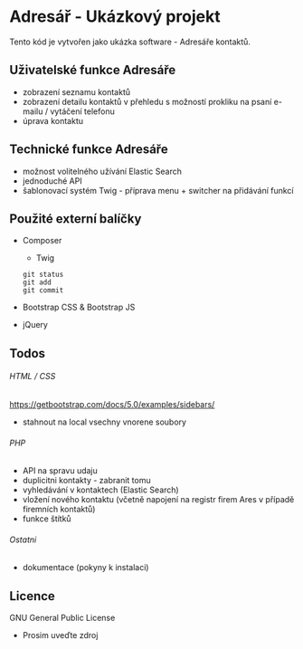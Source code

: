 # Adresář - Ukázkový projekt

Tento kód je vytvořen jako ukázka software - Adresáře kontaktů.

## Uživatelské funkce Adresáře
- zobrazení seznamu kontaktů
- zobrazení detailu kontaktů v přehledu s možností prokliku na psaní e-mailu / vytáčení telefonu
- úprava kontaktu

## Technické funkce Adresáře
- možnost volitelného užívání Elastic Search
- jednoduché API
- šablonovací systém Twig - příprava menu + switcher na přidávání funkcí

## Použité externí balíčky
- Composer
	- Twig
	
	```
	git status
	git add
	git commit
	```
	
- Bootstrap CSS & Bootstrap JS
- jQuery



## Todos 

###### HTML / CSS
https://getbootstrap.com/docs/5.0/examples/sidebars/
- stahnout na local vsechny vnorene soubory

###### PHP
- API na spravu udaju
- duplicitni kontakty - zabranit tomu
- vyhledávání v kontaktech (Elastic Search)
- vložení nového kontaktu (včetně napojení na registr firem Ares v případě firemních kontaktů)
- funkce štítků


###### Ostatni
- dokumentace (pokyny k instalaci)


## Licence

GNU General Public License
- Prosim uveďte zdroj
